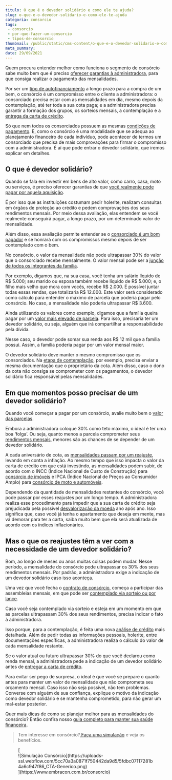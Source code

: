 ```yaml
---
titulo: O que é o devedor solidário e como ele te ajuda?
slug: o-que-e-o-devedor-solidario-e-como-ele-te-ajuda
categoria: consorcio
tags:
 - consorcio
 - por-que-fazer-um-consorcio
 - tipos-de-consorcio
thumbnail: /public/static/cms-content/o-que-e-o-devedor-solidario-e-como-ele-te-ajuda.jpg
meta_summary: 
date: 29/09/2021
---
```

Quem procura entender melhor como funciona o segmento de consórcio sabe muito bem que é preciso [oferecer garantias à administradora](https://www.embracon.com.br/blog/9-duvidas-mais-comuns-sobre-consorcio), para que consiga realizar o pagamento das mensalidades.

Por ser um [tipo de autofinanciamento](https://www.embracon.com.br/blog/autofinanciamento-o-que-e-e-como-um-consorcio-pode-ajuda-lo) a longo prazo para a compra de um bem, o consórcio é um compromisso entre o cliente a administradora: o consorciado precisa estar com as mensalidades em dia, mesmo depois da contemplação, até ter toda a sua cota paga; e a administradora precisa garantir a formação dos grupos, os sorteios mensais, a contemplação e a [entrega da carta de crédito](https://www.embracon.com.br/blog/tudo-o-que-voce-precisa-saber-sobre-a-carta-de-credito-de-consorcios).

Só que nem todos os consorciados possuem as mesmas [condições de pagamento](https://www.embracon.com.br/blog/entenda-o-pagamento-do-bem-no-consorcio). E, como o consórcio é uma modalidade que se adequa ao planejamento financeiro de cada indivíduo, pode acontecer de termos um consorciado que precisa de mais comprovações para firmar o compromisso com a administradora. É aí que pode entrar o devedor solidário, que iremos explicar em detalhes.

O que é devedor solidário?
--------------------------

Quando se fala em investir em bens de alto valor, como carro, casa, moto ou serviços, é preciso oferecer garantias de que [você realmente pode pagar por aquela aquisição](https://www.embracon.com.br/blog/como-e-feito-o-pagamento-da-parcela-do-consorcio).

É por isso que as instituições costumam pedir holerite, realizam consultas em órgãos de proteção ao crédito e pedem comprovações dos seus rendimentos mensais. Por meio dessa avaliação, elas entendem se você realmente conseguirá pagar, a longo prazo, por um determinado valor de mensalidade.

Além disso, essa avaliação permite entender se o [consorciado é um bom pagador](https://www.embracon.com.br/blog/conheca-4-opcoes-para-quem-quer-comecar-a-investir) e se honrará com os compromissos mesmo depois de ser contemplado com o bem.

No consórcio, o valor da mensalidade não pode ultrapassar 30% do valor que o consorciado recebe mensalmente. O valor mensal pode ser a [junção de todos os integrantes da família](https://www.embracon.com.br/blog/entenda-como-e-possivel-manter-a-saude-financeira-da-sua-familia).

Por exemplo, digamos que, na sua casa, você tenha um salário líquido de R$ 5.000; seu marido ou esposa também recebe líquido de R$ 5.000; e, o filho mais velho que mora com vocês, recebe R$ 2.000. É possível juntar todas essas rendas, que totalizaria R$ 12.000. Este valor será considerado como cálculo para entender o máximo de parcela que poderia pagar pelo consórcio. No caso, a mensalidade não poderia ultrapassar R$ 3.600.

Ainda utilizando os valores como exemplo, digamos que a família queira pagar por um [valor mais elevado de parcela](https://www.embracon.com.br/blog/11-coisas-que-voce-precisa-saber-sobre-a-parcela-do-consorcio). Para isso, precisaria ter um devedor solidário, ou seja, alguém que irá compartilhar a responsabilidade pela dívida.

Nesse caso, o devedor pode somar sua renda aos R$ 12 mil que a família possui. Assim, a família poderia pagar por um valor mensal maior.

O devedor solidário deve manter o mesmo compromisso que os consorciados. Na [etapa de contemplação](https://www.embracon.com.br/blog/quais-sao-as-formas-de-contemplacao), por exemplo, precisa enviar a mesma documentação que o proprietário da cota. Além disso, caso o dono da cota não consiga se comprometer com os pagamentos, o devedor solidário fica responsável pelas mensalidades.

Em que momentos posso precisar de um devedor solidário?
-------------------------------------------------------

Quando você começar a pagar por um consórcio, avalie muito bem o [valor das parcelas](https://www.embracon.com.br/blog/quanto-preciso-pagar-para-fazer-um-consorcio).

Embora a administradora coloque 30% como teto máximo, o ideal é ter uma boa ‘folga’. Ou seja, quanto menos a parcela comprometer seus [rendimentos mensais](https://www.embracon.com.br/blog/e-possivel-comprar-um-bem-maior-do-que-minha-carta-de-credito-a-embracon-responde), menores são as chances de se depender de um devedor solidário.

A cada aniversário de cota, as [mensalidades passam por um reajuste](https://www.embracon.com.br/blog/reajuste-consorcio-como-e-feito), levando em conta a inflação. Ao mesmo tempo que isso impacta o valor da carta de crédito em que está investindo, as mensalidades podem subir, de acordo com o INCC (Índice Nacional de Custo de Construção) para [consórcio de imóveis](https://www.embracon.com.br/blog/consorcio-de-imoveis-vale-a-pena) e IPCA (Índice Nacional de Preços ao Consumidor Amplo) para [consórcio de moto e automóveis](https://www.embracon.com.br/blog/o-que-e-como-funciona-o-consorcio-de-carros-e-motos).

Dependendo da quantidade de mensalidades restantes do consórcio, você pode passar por esses reajustes por um longo tempo. A administradora realiza esse procedimento para impedir que a sua carta de crédito seja prejudicada pela possível [desvalorização da moeda](https://www.embracon.com.br/blog/entenda-a-importancia-da-taxa-selic-e-da-inflacao) ano após ano. Isso significa que, caso você já tenha o apartamento que deseja em mente, mas vá demorar para ter a carta, saiba muito bem que ela será atualizada de acordo com os índices inflacionários.

Mas o que os reajustes têm a ver com a necessidade de um devedor solidário?
---------------------------------------------------------------------------

Bom, ao longo de meses ou anos muitas coisas podem mudar. Nesse período, a mensalidade do consórcio pode ultrapassar os 30% dos seus rendimentos mensais. Por padrão, a administradora exige a indicação de um devedor solidário caso isso aconteça.

Uma vez que você fecha o [contrato de consórcio](https://www.embracon.com.br/blog/saiba-o-que-avaliar-antes-de-assinar-um-contrato-de-consorcio), começa a participar das assembleias mensais, em que pode ser [contemplado via sorteio ou por lance](https://www.embracon.com.br/blog/quais-sao-as-formas-de-contemplacao).

Caso você seja contemplado via sorteio e esteja em um momento em que as parcelas ultrapassam 30% dos seus rendimentos, precisa indicar o fato à administradora.

Isso porque, para a contemplação, é feita uma nova [análise de crédito](https://www.embracon.com.br/conhecaoconsorcio/ao-ser-contemplado-sera-feita-analise-para-liberacao-do-meu-credito) mais detalhada. Além de pedir todas as informações pessoais, holerite, entre documentações específicas, a administradora realiza o cálculo do valor de cada mensalidade restante.

Se o valor atual ou futuro ultrapassar 30% do que você declarou como renda mensal, a administradora pede a indicação de um devedor solidário antes de [entregar a carta de crédito](https://www.embracon.com.br/blog/consorcios-segredos-que-nao-te-contaram).

Para evitar ser pego de surpresa, o ideal é que você se prepare o quanto antes para manter um valor de mensalidade que não comprometa seu orçamento mensal. Caso isso não seja possível, não tem problemas. Converse com alguém de sua confiança, explique o motivo da indicação como devedor solidário e se mantenha comprometido, para não gerar um mal-estar posterior.

Quer mais dicas de como se planejar melhor para as mensalidades do consórcio? Então confira nosso [guia completo para manter sua saúde financeira](https://www.embracon.com.br/blog/guia-de-como-manter-sua-saude-financeira-saudavel).

> Tem interesse em consórcio?[ Faça uma simulação](https://www.embracon.com.br/consorcio) e veja os benefícios.

<figure class="w-richtext-figure-type-image w-richtext-align-center">[<div>![Simulação Consórcio](https://uploads-ssl.webflow.com/5cc70a3a0871f750442da9d5/5fdbc07117281b4a6c947f86_CTA-Generico.png)</div>](https://www.embracon.com.br/consorcio)</figure>

